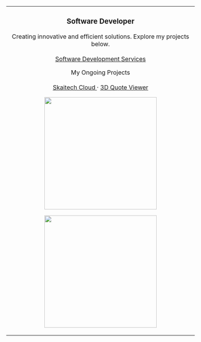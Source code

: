 <meta property="og:url" content="https://al.linkedin.com/in/inerttila" />
<meta name="copyright" content="Inert Tila" />
<meta name="author" content="Inert Tila" />

<table align="center" border="0" cellpadding="20" cellspacing="0">
  <tr>
    <td align="center" ">

  <div align="center">
        <h3 align="center">Software Developer</h3>

  <p align="center">
          Creating innovative and efficient solutions. Explore my projects below.
          <br />
          <br />
          <a href="https://inert.netlify.app/"> Software Development Services </a>
        </p>
      </div>

  <p align="center">
        My Ongoing Projects
        <br />
        <br />
        <a href="https://cloud.skaitech.al/login/"> Skaitech Cloud </a>
        ·
        <a href="https://cloud.skaitech.al/3dquoteviewer"> 3D Quote Viewer </a>
      </p>

  <p align="center">
        <a href="https://skillicons.dev">
          <img src="https://skillicons.dev/icons?i=py,js,docker,django,linux,bootstrap,c,cpp" width="300" />
        </a>
      </p>

  <p align="center">
        <a href="https://skillicons.dev">
          <img src="https://skillicons.dev/icons?i=wordpress,vue,css,github,html,mysql,nextjs,react,ts,vscode" width="300" />
        </a>
      </p>

  </td>
  </tr>
</table>
